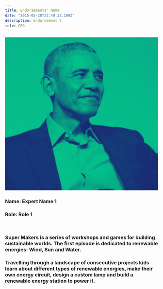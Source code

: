 ```yaml
---
title: Endorsements' Name
date: "2015-05-28T22:40:32.169Z"
description: endorsement 2
role: CEO
---
```

![image](./obama.jpg#width=200px)

### Name: **Expert Name 1** 
### Role: **Role 1**
&nbsp;&nbsp;
### Super Makers is a series of workshops and games for building sustainable worlds. The first episode is dedicated to renewable energies: Wind, Sun and Water.

### Travelling through a landscape of consecutive projects kids learn about different types of renewable energies, make their own energy circuit, design a custom lamp and build a renewable energy station to power it.
